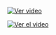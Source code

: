 [![Ver video](https://i.ytimg.com/vi/2oCog1TGM0w/hqdefault.jpg)](https://youtu.be/2oCog1TGM0w)

[![Ver el video](https://img.youtube.com/vi/)](https://youtu.be/2oCog1TGM0w)
